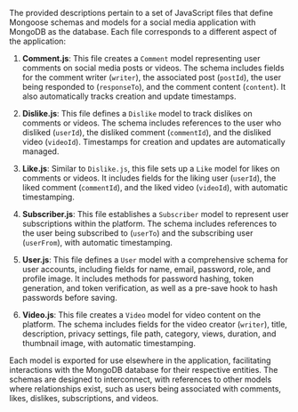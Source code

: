 The provided descriptions pertain to a set of JavaScript files that define Mongoose schemas and models for a social media application with MongoDB as the database. Each file corresponds to a different aspect of the application:

1. **Comment.js**: This file creates a `Comment` model representing user comments on social media posts or videos. The schema includes fields for the comment writer (`writer`), the associated post (`postId`), the user being responded to (`responseTo`), and the comment content (`content`). It also automatically tracks creation and update timestamps.

2. **Dislike.js**: This file defines a `Dislike` model to track dislikes on comments or videos. The schema includes references to the user who disliked (`userId`), the disliked comment (`commentId`), and the disliked video (`videoId`). Timestamps for creation and updates are automatically managed.

3. **Like.js**: Similar to `Dislike.js`, this file sets up a `Like` model for likes on comments or videos. It includes fields for the liking user (`userId`), the liked comment (`commentId`), and the liked video (`videoId`), with automatic timestamping.

4. **Subscriber.js**: This file establishes a `Subscriber` model to represent user subscriptions within the platform. The schema includes references to the user being subscribed to (`userTo`) and the subscribing user (`userFrom`), with automatic timestamping.

5. **User.js**: This file defines a `User` model with a comprehensive schema for user accounts, including fields for name, email, password, role, and profile image. It includes methods for password hashing, token generation, and token verification, as well as a pre-save hook to hash passwords before saving.

6. **Video.js**: This file creates a `Video` model for video content on the platform. The schema includes fields for the video creator (`writer`), title, description, privacy settings, file path, category, views, duration, and thumbnail image, with automatic timestamping.

Each model is exported for use elsewhere in the application, facilitating interactions with the MongoDB database for their respective entities. The schemas are designed to interconnect, with references to other models where relationships exist, such as users being associated with comments, likes, dislikes, subscriptions, and videos.
